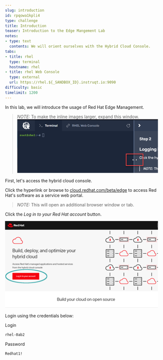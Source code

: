 ```yaml
---
slug: introduction
id: rpqowa1kpli4
type: challenge
title: Introduction
teaser: Introduction to the Edge Mangement Lab
notes:
- type: text
  contents: We will orient ourselves with the Hybrid Cloud Console.
tabs:
- title: rhel
  type: terminal
  hostname: rhel
- title: rhel Web Console
  type: external
  url: https://rhel.${_SANDBOX_ID}.instruqt.io:9090
difficulty: basic
timelimit: 1200
---
```

In this lab, we will introduce the usage of Red Hat Edge Management.
>_NOTE:_ To make the inline images larger, expand this window. ![Menu Slider](../assets/slider.png)

 First, let's access the hybrid cloud console.

Click the hyperlink or browse to [cloud.redhat.com/beta/edge](https://cloud.redhat.com/beta/edge) to access Red Hat's software as a service web portal.

>_NOTE:_ This will open an additional browser window or tab.

Click the _Log in to your Red Hat account_ button.

![cloud.redhat.com Login](../assets/cloud.redhat.com-homepage-v2.png)

Login using the credentials below:

Login

```bash
rhel-0ab2
```

Password

```bash
Redhat1!
```

